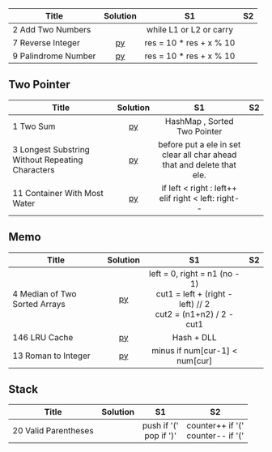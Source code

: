 

| Title  | Solution  | S1 | S2
|-------------|:-----:| :-----: | :-----: |
|2	Add Two Numbers | | while L1 or L2 or carry
|7	Reverse Integer |[py](https://github.com/cloi1994/amazon/blob/master/code/7.py) | res = 10 * res + x % 10
|9	Palindrome Number | [py](https://github.com/cloi1994/amazon/blob/master/code/9.py)| res = 10 * res + x % 10	

## Two Pointer

| Title  | Solution  | S1 | S2
|-------------|:-----:| :-----: | :-----: |
|1	Two Sum |[py](https://github.com/cloi1994/amazon/blob/master/code/1.py) | HashMap , Sorted Two Pointer
|3	Longest Substring Without Repeating Characters | [py](https://github.com/cloi1994/amazon/blob/master/code/3.py)| before put a ele in set <br> clear all char ahead that and delete that ele.
|11	Container With Most Water |[py](https://github.com/cloi1994/amazon/blob/master/code/11.py) | if left < right : left++ <br> elif right < left: right-- 



## Memo

| Title  | Solution  | S1 | S2
|-------------|:-----:| :-----: | :-----: |
|4	Median of Two Sorted Arrays | [py](https://github.com/cloi1994/amazon/blob/master/code/4.py) | left = 0, right = n1 (no - 1) <br> cut1 = left + (right - left) // 2 <br> cut2 = (n1+n2) / 2 - cut1
|146	LRU Cache |[py](https://github.com/cloi1994/amazon/blob/master/code/146.py) | Hash + DLL
|13	Roman to Integer |[py](https://github.com/cloi1994/amazon/blob/master/code/13.py) | minus if num[cur-1] < num[cur]
 
## Stack


| Title  | Solution | S1 | S2
|-------------|:-----:| :-----: | :-----: |
|20	Valid Parentheses | | push if '(' <br> pop if ')' | counter++ if '(' <br> counter-- if '('
